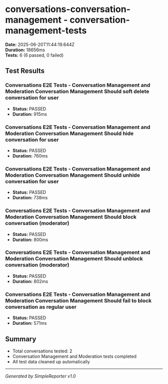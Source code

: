 # conversations-conversation-management - conversation-management-tests

**Date:** 2025-06-20T11:44:19.644Z  
**Duration:** 18656ms  
**Tests:** 6 (6 passed, 0 failed)

## Test Results


### Conversations E2E Tests - Conversation Management and Moderation Conversation Management Should soft delete conversation for user
- **Status:** PASSED
- **Duration:** 915ms



### Conversations E2E Tests - Conversation Management and Moderation Conversation Management Should hide conversation for user
- **Status:** PASSED
- **Duration:** 760ms



### Conversations E2E Tests - Conversation Management and Moderation Conversation Management Should unhide conversation for user
- **Status:** PASSED
- **Duration:** 738ms



### Conversations E2E Tests - Conversation Management and Moderation Conversation Management Should block conversation (moderator)
- **Status:** PASSED
- **Duration:** 800ms



### Conversations E2E Tests - Conversation Management and Moderation Conversation Management Should unblock conversation (moderator)
- **Status:** PASSED
- **Duration:** 802ms



### Conversations E2E Tests - Conversation Management and Moderation Conversation Management Should fail to block conversation as regular user
- **Status:** PASSED
- **Duration:** 571ms



## Summary

- Total conversations tested: 2
- Conversation Management and Moderation tests completed
- All test data cleaned up automatically

---
*Generated by SimpleReporter v1.0*
